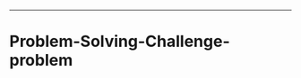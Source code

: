---------------------------------------------------------------------------------------------
# Problem-Solving-Challenge-problem
